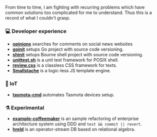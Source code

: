 From time to time, I am fighting with recurring problems which have common
solutions too complicated for me to understand. Thus this is a record of what
I couldn't grasp.

### :computer: Developer experience

- **[opinions](https://github.com/macie/opinions)** searches for comments on social news websites
- **[goinit](https://github.com/macie/goinit)** setups Go project with source code versioning.
- **[shinit](https://github.com/macie/shinit)** setups Bourne shell project with source code versioning.
- **[unittest.sh](https://github.com/macie/unittest.sh)** is a unit test framework for POSIX shell.
- **[review.css](https://github.com/macie/review-css)** is a classless CSS framework for texts.
- **[Smallstache](https://github.com/macie/smallstache)** is a logic-less JS template engine.

### :bee: IoT

- **[tasmota-cmd](https://github.com/macie/tasmota-cmd)** automates Tasmota devices setup.

### :alembic: Experimental

- **[example-coffeemaker](https://github.com/macie/example-coffeemaker)** is an sample refactoring of enterprise architecture system using DDD and `test && commit || revert`.
- **[hreld](https://github.com/macie/hreld)** is an operator-stream DB based on relational algebra.
